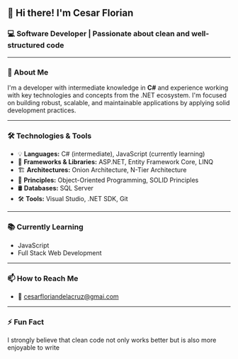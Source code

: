 ## 👋 Hi there! I'm Cesar Florian

### 💻 Software Developer | Passionate about clean and well-structured code

---

### 🚀 About Me

I'm a developer with intermediate knowledge in **C#** and experience working with key technologies and concepts from the .NET ecosystem. I'm focused on building robust, scalable, and maintainable applications by applying solid development practices.

---

### 🛠️ Technologies & Tools

- 💡 **Languages:** C# (intermediate), JavaScript (currently learning)
- 🧠 **Frameworks & Libraries:** ASP.NET, Entity Framework Core, LINQ
- 🏗️ **Architectures:** Onion Architecture, N-Tier Architecture
- 📐 **Principles:** Object-Oriented Programming, SOLID Principles
- 🛢️ **Databases:** SQL Server
- 🛠️ **Tools:** Visual Studio, .NET SDK, Git

---

### 📚 Currently Learning

- JavaScript
- Full Stack Web Development

---

### 📫 How to Reach Me

- 📧 cesarfloriandelacruz@gmai.com

---

### ⚡ Fun Fact

I strongly believe that clean code not only works better but is also more enjoyable to write
